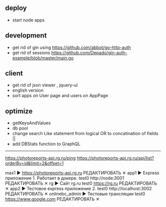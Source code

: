## deploy
- start node apps

## development
- get rid of gin using <https://github.com/abbot/go-http-auth>
- get rid of sessions
    https://github.com/Depado/gin-auth-example/blob/master/main.go

## client
- get rid of json viewer , jquery-ui
- english version
- sort apps on User page and users on AppPage


## optimize
- getKeysAndValues
- db pool
- change search Like statement from logical OR to concatination of fields ||
- add DBStats function to GraphQL

-------------------------------------------------------------


https://photoreports-api.rg.ru/ping
https://photoreports-api.rg.ru/api/list?orderBy=id&limit=2&offset=1


max1 ▶		https://photoreports-api.rg.ru	РЕДАКТИРОВАТЬ  ✕
app1 ▶	Express приложение 1. Работает в докере. test0	http://node:3001	РЕДАКТИРОВАТЬ  ✕
rg ▶	Сайт rg.ru test0	https://rg.ru	РЕДАКТИРОВАТЬ  ✕
app2 ▶	Тестовое express приложение 2. test0	http://localhost:3002	РЕДАКТИРОВАТЬ  ✕
onlinebc_admin ▶	Тестовые трансляции test0	https://www.google.com	РЕДАКТИРОВАТЬ  ✕
